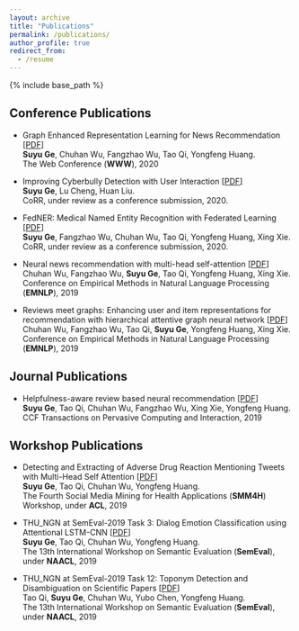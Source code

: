 ```yaml
---
layout: archive
title: "Publications"
permalink: /publications/
author_profile: true
redirect_from:
  - /resume
---
```


{% include base_path %}  

## Conference Publications

* Graph Enhanced Representation Learning for News Recommendation \[[PDF](https://arxiv.org/pdf/2003.14292.pdf)\]  
**Suyu Ge**, Chuhan Wu, Fangzhao Wu, Tao Qi, Yongfeng Huang.  
The Web Conference (**WWW**), 2020

* Improving Cyberbully Detection with User Interaction \[[PDF]()\]  
**Suyu Ge**, Lu Cheng, Huan Liu.  
CoRR, under review as a conference submission, 2020.  

* FedNER: Medical Named Entity Recognition with Federated Learning \[[PDF](https://arxiv.org/pdf/2003.09288.pdf)\]  
**Suyu Ge**, Fangzhao Wu, Chuhan Wu, Tao Qi, Yongfeng   Huang, Xing Xie.  
CoRR, under review as a conference submission, 2020.  

* Neural news recommendation with multi-head self-attention \[[PDF](https://www.aclweb.org/anthology/D19-1671.pdf)\]  
Chuhan Wu, Fangzhao Wu, **Suyu Ge**, Tao Qi, Yongfeng Huang, Xing Xie.  
Conference on Empirical Methods in Natural Language Processing (**EMNLP**), 2019  

* Reviews meet graphs: Enhancing user and item representations for recommendation with hierarchical attentive graph neural network \[[PDF](https://www.aclweb.org/anthology/D19-1494.pdf)\]   
Chuhan Wu, Fangzhao Wu, Tao Qi, **Suyu Ge**, Yongfeng Huang, Xing Xie.  
Conference on Empirical Methods in Natural Language Processing (**EMNLP**), 2019  

## Journal Publications

* Helpfulness-aware review based neural recommendation \[[PDF](https://link.springer.com/article/10.1007/s42486-019-00023-0)\]  
**Suyu Ge**, Tao Qi, Chuhan Wu, Fangzhao Wu, Xing Xie, Yongfeng Huang.  
CCF Transactions on Pervasive Computing and Interaction, 2019  

## Workshop Publications

* Detecting and Extracting of Adverse Drug Reaction Mentioning Tweets with Multi-Head Self Attention \[[PDF](https://www.aclweb.org/anthology/W19-3214.pdf)\]  
**Suyu Ge**, Tao Qi, Chuhan Wu, Yongfeng Huang.  
The Fourth Social Media Mining for Health Applications (**SMM4H**) Workshop, under **ACL**, 2019  

* THU_NGN at SemEval-2019 Task 3: Dialog Emotion Classification using Attentional LSTM-CNN \[[PDF](https://www.aclweb.org/anthology/S19-2059.pdf)\]  
**Suyu Ge**, Tao Qi, Chuhan Wu, Yongfeng Huang.  
The 13th International Workshop on Semantic Evaluation (**SemEval**), under **NAACL**, 2019  

* THU_NGN at SemEval-2019 Task 12: Toponym Detection and Disambiguation on Scientific Papers \[[PDF](https://www.aclweb.org/anthology/S19-2229.pdf)\]  
Tao Qi, **Suyu Ge**, Chuhan Wu, Yubo Chen, Yongfeng Huang.  
The 13th International Workshop on Semantic Evaluation (**SemEval**), under **NAACL**, 2019  
